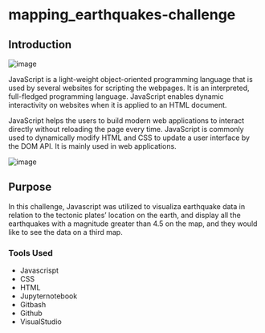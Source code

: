 # mapping_earthquakes-challenge

## Introduction

![image](https://user-images.githubusercontent.com/89704371/180099399-39e3be5c-93ed-4c02-8cb5-fee9346b6c35.png)

JavaScript is a light-weight object-oriented programming language that is used by several websites for scripting the webpages. It is an interpreted, full-fledged programming language. JavaScript enables dynamic interactivity on websites when it is applied to an HTML document.

JavaScript helps the users to build modern web applications to interact directly without reloading the page every time. JavaScript is commonly used to dynamically modify HTML and CSS to update a user interface by the DOM API. It is mainly used in web applications.

![image](https://user-images.githubusercontent.com/89704371/180099558-2b9c0d2e-fb0e-4e36-bb67-698b058786e7.png)

## Purpose 
 
In this challenge, Javascript was utilized to visualiza earthquake data in relation to the tectonic plates’ location on the earth, and display all the earthquakes with a magnitude greater than 4.5 on the map, and they would like to see the data on a third map.

### Tools Used

* Javascrispt
* CSS
* HTML
* Jupyternotebook
* Gitbash
* Github
* VisualStudio

